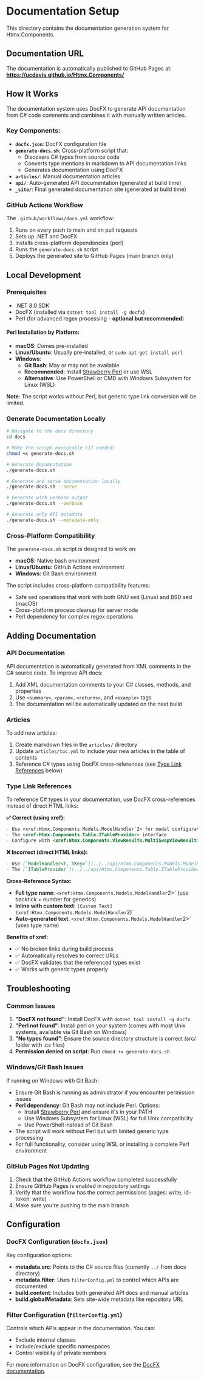 # Documentation Setup

This directory contains the documentation generation system for Htmx.Components.

## Documentation URL

The documentation is automatically published to GitHub Pages at:
**https://ucdavis.github.io/Htmx.Components/**

## How It Works

The documentation system uses DocFX to generate API documentation from C# code comments and combines it with manually written articles.

### Key Components:

- **`docfx.json`**: DocFX configuration file
- **`generate-docs.sh`**: Cross-platform script that:
  - Discovers C# types from source code
  - Converts type mentions in markdown to API documentation links
  - Generates documentation using DocFX
- **`articles/`**: Manual documentation articles
- **`api/`**: Auto-generated API documentation (generated at build time)
- **`_site/`**: Final generated documentation site (generated at build time)

### GitHub Actions Workflow

The `.github/workflows/docs.yml` workflow:
1. Runs on every push to main and on pull requests
2. Sets up .NET and DocFX
3. Installs cross-platform dependencies (perl)
4. Runs the `generate-docs.sh` script
5. Deploys the generated site to GitHub Pages (main branch only)

## Local Development

### Prerequisites

- .NET 8.0 SDK
- DocFX (installed via `dotnet tool install -g docfx`)
- Perl (for advanced regex processing - **optional but recommended**)

#### Perl Installation by Platform:

- **macOS**: Comes pre-installed
- **Linux/Ubuntu**: Usually pre-installed, or `sudo apt-get install perl`
- **Windows**: 
  - **Git Bash**: May or may not be available
  - **Recommended**: Install [Strawberry Perl](https://strawberryperl.com/) or use WSL
  - **Alternative**: Use PowerShell or CMD with Windows Subsystem for Linux (WSL)

**Note**: The script works without Perl, but generic type link conversion will be limited.

### Generate Documentation Locally

```bash
# Navigate to the docs directory
cd docs

# Make the script executable (if needed)
chmod +x generate-docs.sh

# Generate documentation
./generate-docs.sh

# Generate and serve documentation locally
./generate-docs.sh --serve

# Generate with verbose output
./generate-docs.sh --verbose

# Generate only API metadata
./generate-docs.sh --metadata-only
```

### Cross-Platform Compatibility

The `generate-docs.sh` script is designed to work on:
- **macOS**: Native bash environment
- **Linux/Ubuntu**: GitHub Actions environment
- **Windows**: Git Bash environment

The script includes cross-platform compatibility features:
- Safe sed operations that work with both GNU sed (Linux) and BSD sed (macOS)
- Cross-platform process cleanup for server mode
- Perl dependency for complex regex operations

## Adding Documentation

### API Documentation
API documentation is automatically generated from XML comments in the C# source code. To improve API docs:
1. Add XML documentation comments to your C# classes, methods, and properties
2. Use `<summary>`, `<param>`, `<returns>`, and `<example>` tags
3. The documentation will be automatically updated on the next build

### Articles
To add new articles:
1. Create markdown files in the `articles/` directory
2. Update `articles/toc.yml` to include your new articles in the table of contents
3. Reference C# types using DocFX cross-references (see [Type Link References](#type-link-references) below)

### Type Link References
To reference C# types in your documentation, use DocFX cross-references instead of direct HTML links:

**✅ Correct (using xref):**
```markdown
- Use <xref:Htmx.Components.Models.ModelHandler`2> for model configuration
- The <xref:Htmx.Components.Table.ITableProvider> interface
- Configure with <xref:Htmx.Components.ViewResults.MultiSwapViewResult>
```

**❌ Incorrect (direct HTML links):**
```markdown
- Use [`ModelHandler<T, TKey>`](../../api/Htmx.Components.Models.ModelHandler-2.html)
- The [`ITableProvider`](../../api/Htmx.Components.Table.ITableProvider.html) interface
```

**Cross-Reference Syntax:**
- **Full type name**: `<xref:Htmx.Components.Models.ModelHandler`2>` (use backtick + number for generics)
- **Inline with custom text**: `[Custom Text](xref:Htmx.Components.Models.ModelHandler`2)`
- **Auto-generated text**: `<xref:Htmx.Components.Models.ModelHandler`2>` (uses type name)

**Benefits of xref:**
- ✅ No broken links during build process
- ✅ Automatically resolves to correct URLs
- ✅ DocFX validates that the referenced types exist
- ✅ Works with generic types properly

## Troubleshooting

### Common Issues

1. **"DocFX not found"**: Install DocFX with `dotnet tool install -g docfx`
2. **"Perl not found"**: Install perl on your system (comes with most Unix systems, available via Git Bash on Windows)
3. **"No types found"**: Ensure the source directory structure is correct (src/ folder with .cs files)
4. **Permission denied on script**: Run `chmod +x generate-docs.sh`

### Windows/Git Bash Issues

If running on Windows with Git Bash:
- Ensure Git Bash is running as administrator if you encounter permission issues
- **Perl dependency**: Git Bash may not include Perl. Options:
  - Install [Strawberry Perl](https://strawberryperl.com/) and ensure it's in your PATH
  - Use Windows Subsystem for Linux (WSL) for full Unix compatibility
  - Use PowerShell instead of Git Bash
- The script will work without Perl but with limited generic type processing
- For full functionality, consider using WSL or installing a complete Perl environment

### GitHub Pages Not Updating

1. Check that the GitHub Actions workflow completed successfully
2. Ensure GitHub Pages is enabled in repository settings
3. Verify that the workflow has the correct permissions (pages: write, id-token: write)
4. Make sure you're pushing to the main branch

## Configuration

### DocFX Configuration (`docfx.json`)

Key configuration options:
- **metadata.src**: Points to the C# source files (currently `../` from docs directory)
- **metadata.filter**: Uses `filterConfig.yml` to control which APIs are documented
- **build.content**: Includes both generated API docs and manual articles
- **build.globalMetadata**: Sets site-wide metadata like repository URL

### Filter Configuration (`filterConfig.yml`)

Controls which APIs appear in the documentation. You can:
- Exclude internal classes
- Include/exclude specific namespaces
- Control visibility of private members

For more information on DocFX configuration, see the [DocFX documentation](https://dotnet.github.io/docfx/).
